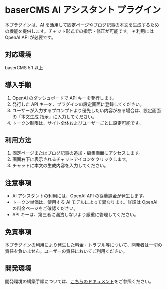 # baserCMS AI アシスタント プラグイン

本プラグインは、AI を活用して固定ページやブログ記事の本文を生成するための機能を提供します。チャット形式での指示・修正が可能です。
※ 利用には OpenAI API が必要です。

## 対応環境

baserCMS 5.1 以上

## 導入手順

1. OpenAI のダッシュボードで API キーを発行します。
2. 発行した API キーを、プラグインの設定画面に登録してください。
3. ユーザーが入力するプロンプトより優先したい内容がある場合は、設定画面の「本文生成 指示」に入力してください。
4. トークン制限は、サイト全体およびユーザーごとに設定可能です。

## 利用方法

1. 固定ページまたはブログ記事の追加・編集画面にアクセスします。
2. 画面右下に表示されるチャットアイコンをクリックします。
3. チャットに本文の生成内容を入力してください。

## 注意事項

- AI アシスタントの利用には、OpenAI API の従量課金が発生します。
- トークン単価は、使用する AI モデルによって異なります。詳細は OpenAI の料金ページをご確認ください。
- API キーは、第三者に漏洩しないよう厳重に管理してください。

## 免責事項

本プラグインの利用により発生した料金・トラブル等について、開発者は一切の責任を負いません。ユーザーの責任においてご利用ください。

## 開発環境

開発環境の構築手順については、[こちらのドキュメント](./docs/development_environment.md)をご参照ください。
